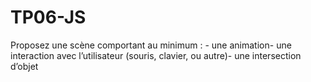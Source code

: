 # TP06-JS
Proposez une scène comportant au minimum : - une animation- une interaction avec l’utilisateur (souris, clavier, ou autre)- une intersection d’objet
